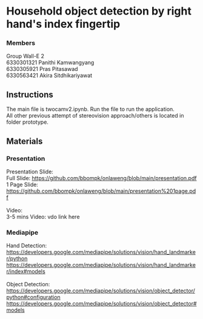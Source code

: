 # Household object detection by right hand's index fingertip
### Members <br/>
Group Wall-E 2<br/>
6330301321 Panithi Kamwangyang <br/>
6330305921 Pras Pitasawad <br/>
6330563421 Akira Sitdhikariyawat <br/>

## Instructions
The main file is twocamv2.ipynb. Run the file to run the application.<br/>
All other previous attempt of stereovision approach/others is located in folder prototype.<br/>

## Materials
### Presentation
Presentation Slide: <br/>
Full Slide: https://github.com/bbompk/onlaweng/blob/main/presentation.pdf<br/>
1 Page Slide: https://github.com/bbompk/onlaweng/blob/main/presentation%201page.pdf<br/>
<br/>
Video: <br/>
3-5 mins Video: vdo link here<br/>

### Mediapipe 
Hand Detection: <br/>
https://developers.google.com/mediapipe/solutions/vision/hand_landmarker/python <br/>
https://developers.google.com/mediapipe/solutions/vision/hand_landmarker/index#models <br/>
<br/>
Object Detection: <br/>
https://developers.google.com/mediapipe/solutions/vision/object_detector/python#configuration <br/>
https://developers.google.com/mediapipe/solutions/vision/object_detector#models <br/>



